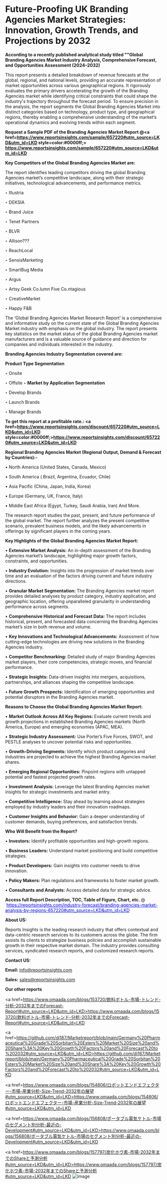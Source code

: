# Future-Proofing UK Branding Agencies Market Strategies: Innovation, Growth Trends, and Projections by 2032

<strong>According to a recently published analytical study titled ""Global Branding Agencies Market Industry Analysis, Comprehensive Forecast, and Opportunities Assessment (2024–2032)</strong>

This report presents a detailed breakdown of revenue forecasts at the global, regional, and national levels, providing an accurate representation of market opportunities across various geographical regions. It rigorously evaluates the primary drivers accelerating the growth of the Branding Agencies market while identifying critical constraints that could shape the industry's trajectory throughout the forecast period. To ensure precision in the analysis, the report segments the Global Branding Agencies Market into distinct categories based on technology, product type, and geographical regions, thereby enabling a comprehensive understanding of the market’s operational dynamics and evolving trends within each segment.

<strong>Request a Sample PDF of the Branding Agencies Market Report </strong><strong>@<a href=https://www.reportsinsights.com/sample/657220#utm_source=LKD&utm_id=LKD style=color:#0000ff;> https://www.reportsinsights.com/sample/657220#utm_source=LKD&utm_id=LKD</a></strong></font>

<strong>Key Competitors of the Global Branding Agencies Market are:</strong>

The report identifies leading competitors driving the global Branding Agencies market’s competitive landscape, along with their strategic initiatives, technological advancements, and performance metrics.

‣ Illustria

‣ DEKSIA

‣ Brand Juice

‣ Tenet Partners

‣ BLVR

‣ Allison???

‣ ReachLocal

‣ SensisMarketing

‣ SmartBug Media

‣ Argus

‣ Artsy Geek
 Co.lumn Five
 Co.ntagious

‣ CreativeMarket

‣ Happy F&B

The ‘Global Branding Agencies Market Research Report’ is a comprehensive and informative study on the current state of the Global Branding Agencies Market industry with emphasis on the global industry. The report presents key statistics on the market status of the global Branding Agencies market manufacturers and is a valuable source of guidance and direction for companies and individuals interested in the industry.

<strong>Branding Agencies Industry Segmentation covered are:</strong>

<strong>Product Type Segmentation</strong>

‣ Onsite

‣ Offsite
‣ 
<strong>Market by Application Segmentation</strong>

‣ Develop Brands

‣ Launch Brands

‣ Manage Brands

<strong>To get this report at a profitable rate.: <a href=https://www.reportsinsights.com/discount/657220#utm_source=LKD&utm_id=LKD style=color:#0000ff;>https://www.reportsinsights.com/discount/657220#utm_source=LKD&utm_id=LKD</a></strong></font>

<strong>Regional Branding Agencies Market (Regional Output, Demand &amp; Forecast by Countries):-</strong>

• North America (United States, Canada, Mexico)

• South America ( Brazil, Argentina, Ecuador, Chile)

• Asia Pacific (China, Japan, India, Korea)

• Europe (Germany, UK, France, Italy)

• Middle East Africa (Egypt, Turkey, Saudi Arabia, Iran) And More.

The research report studies the past, present, and future performance of the global market. The report further analyzes the present competitive scenario, prevalent business models, and the likely advancements in offerings by significant players in the coming years.

<strong>Key Highlights of the Global Branding Agencies Market Report:</strong>

• <strong>Extensive Market Analysis:</strong> An in-depth assessment of the Branding Agencies market’s landscape, highlighting major growth factors, constraints, and opportunities.

• <strong>Industry Evolution:</strong> Insights into the progression of market trends over time and an evaluation of the factors driving current and future industry directions.

• <strong>Granular Market Segmentation:</strong> The Branding Agencies market report provides detailed analyses by product category, industry application, and geographic location, offering unparalleled granularity in understanding performance across segments.

• <strong>Comprehensive Historical and Forecast Data:</strong> The report includes historical, present, and forecasted data concerning the Branding Agencies market’s size in both revenue and volume.

• <strong>Key Innovations and Technological Advancements:</strong> Assessment of how cutting-edge technologies are driving new solutions in the Branding Agencies industry.

• <strong>Competitor Benchmarking:</strong> Detailed study of major Branding Agencies market players, their core competencies, strategic moves, and financial performance.

• <strong>Strategic Insights:</strong> Data-driven insights into mergers, acquisitions, partnerships, and alliances shaping the competitive landscape.

• <strong>Future Growth Prospects:</strong> Identification of emerging opportunities and potential disruptors in the Branding Agencies market.

<strong>Reasons to Choose the Global Branding Agencies Market Report:</strong>

• <strong>Market Outlook Across All Key Regions:</strong> Evaluate current trends and growth projections in established Branding Agencies markets (North America, Europe) and emerging economies (APAC, MEA).

• <strong>Strategic Industry Assessment:</strong> Use Porter’s Five Forces, SWOT, and PESTLE analyses to uncover potential risks and opportunities.

• <strong>Growth-Driving Segments:</strong> Identify which product categories and industries are projected to achieve the highest Branding Agencies market shares.

• <strong>Emerging Regional Opportunities:</strong> Pinpoint regions with untapped potential and fastest projected growth rates.

• <strong>Investment Analysis:</strong> Leverage the latest Branding Agencies market insights for strategic investments and market entry.

• <strong>Competitive Intelligence:</strong> Stay ahead by learning about strategies employed by industry leaders and their innovation roadmaps.

• <strong>Customer Insights and Behavior:</strong> Gain a deeper understanding of customer demands, buying preferences, and satisfaction trends.

<strong>Who Will Benefit from the Report?</strong>

• <strong>Investors:</strong> Identify profitable opportunities and high-growth regions.

• <strong>Business Leaders:</strong> Understand market positioning and build competitive strategies.

• <strong>Product Developers:</strong> Gain insights into customer needs to drive innovation.

• <strong>Policy Makers:</strong> Plan regulations and frameworks to foster market growth.

• <strong>Consultants and Analysts:</strong> Access detailed data for strategic advice.
</ul>
<strong>Access full Report Description, TOC, Table of Figure, Chart, etc. </strong>@  <a href=https://reportsinsights.com/industry-forecast/branding-agencies-market-analysis-by-regions-657220#utm_source=LKD&utm_id=LKD style=color:#0000ff;>https://reportsinsights.com/industry-forecast/branding-agencies-market-analysis-by-regions-657220#utm_source=LKD&utm_id=LKD</a></font>

<strong><strong>About US</strong>:</strong>

Reports Insights is the leading research industry that offers contextual and data-centric research services to its customers across the globe. The firm assists its clients to strategize business policies and accomplish sustainable growth in their respective market domain. The industry provides consulting services, syndicated research reports, and customized research reports.

<strong>Contact US:</strong>

<p class=""""><b>Email:</b> <a href=mailto:info@reportsinsights.com>info@reportsinsights.com</a></p>
<p class=""""><b>Sales:</b> <a href=mailto:sales@reportsinsights.com>sales@reportsinsights.com</a></p>

<strong>Our other reports</strong>

<a href=https://www.omaada.com/blogs/153720/飲料ボトル-市場-トレンド-分析-2032年までのForecast-Report#utm_source=LKD&utm_id=LKD>https://www.omaada.com/blogs/153720/飲料ボトル-市場-トレンド-分析-2032年までのForecast-Report#utm_source=LKD&utm_id=LKD</a>

<a href=https://github.com/di187/Marketreport/blob/main/Germany%20Pharmaceutical%20Grade%20Sorbitan%20Esters%20Market%20Size%20and%20Share%3A%20Key%20Growth%20Factors%20and%20Forecast%20to%202032#utm_source=LKD&utm_id=LKD>https://github.com/di187/Marketreport/blob/main/Germany%20Pharmaceutical%20Grade%20Sorbitan%20Esters%20Market%20Size%20and%20Share%3A%20Key%20Growth%20Factors%20and%20Forecast%20to%202032#utm_source=LKD&utm_id=LKD</a>

<a href=https://www.omaada.com/blogs/154806/ロボットエンドエフェクター-市場-産業分析-Size-Trend-2032年の展望#utm_source=LKD&utm_id=LKD>https://www.omaada.com/blogs/154806/ロボットエンドエフェクター-市場-産業分析-Size-Trend-2032年の展望#utm_source=LKD&utm_id=LKD</a>

<a href=https://www.omaada.com/blogs/156808/ポータブル電気ケトル-市場のセグメント別分析-最近の-Development#utm_source=LKD&utm_id=LKD>https://www.omaada.com/blogs/156808/ポータブル電気ケトル-市場のセグメント別分析-最近の-Development#utm_source=LKD&utm_id=LKD</a>

<a href=https://www.omaada.com/blogs/157797/炭化ホウ素-市場-2032年までのShareと予測分析#utm_source=LKD&utm_id=LKD>https://www.omaada.com/blogs/157797/炭化ホウ素-市場-2032年までのShareと予測分析#utm_source=LKD&utm_id=LKD</a>
![image](https://github.com/user-attachments/assets/d79b8853-db71-4eeb-9011-d625af8b4ad3)
